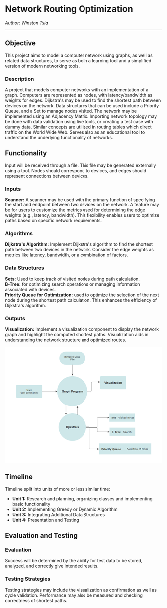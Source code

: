 # Network Routing Optimization
*Author: Winston Tsia*

---

## Objective

This project aims to model a computer network using graphs, as well as related data structures, to serve as both a learning tool and a simplified version of modern networking tools.

### Description
A project that models computer networks with an implementation of a graph. Computers are represented as nodes, with latency/bandwidth as weights for edges. Dijkstra's may be used to find the shortest path between devices on the network. Data structures that can be used include a Priority Queue, and a Set to manage nodes visited. The network may be implemented using an Adjacency Matrix. Importing network topology may be done with data validation using live tools, or creating a test case with dummy data. Similar concepts are utilized in routing tables which direct traffic on the World Wide Web. Serves also as an educational tool to understand the underlying functionality of networks.

## Functionality
Input will be received through a file. This file may be generated externally using a tool. Nodes should correspond to devices, and edges should represent connections between devices.

### Inputs
**Scanner:** A scanner may be used with the primary function of specifying the start and endpoint between two devices on the network. A feature may be for users to customize the metrics used for determining the edge weights (e.g., latency, bandwidth). This flexibility enables users to optimize paths based on specific network requirements.

### Algorithms
**Dijkstra's Algorithm:** Implement Dijkstra's algorithm to find the shortest path between two devices in the network. Consider the edge weights as metrics like latency, bandwidth, or a combination of factors.

### Data Structures
**Sets:** Used to keep track of visited nodes during path calculation.  
**B-Tree:** for optimizing search operations or managing information associated with devices.  
**Priority Queue for Optimization:** used to optimize the selection of the next node during the shortest path calculation. This enhances the efficiency of Dijkstra's algorithm.

### Outputs
**Visualization:** Implement a visualization component to display the network graph and highlight the computed shortest paths. Visualization aids in understanding the network structure and optimized routes.

![Flow Chart of Program](FinalDiagram.png)

## Timeline
Timeline split into units of more or less similar time:

- **Unit 1:** Research and planning, organizing classes and implementing basic functionality
- **Unit 2:** Implementing Greedy or Dynamic Algorithm
- **Unit 3:** Integrating Additional Data Structures
- **Unit 4:** Presentation and Testing

## Evaluation and Testing
### Evaluation
Success will be determined by the ability for test data to be stored, analyzed, and correctly give intended results.

### Testing Strategies
Testing strategies may include the visualization as confirmation as well as cycle validation. Performance may also be measured and checking correctness of shortest paths.
